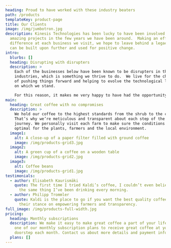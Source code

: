 ```yaml
---
heading: Proud to have worked with these industry beaters
path: /products
templateKey: product-page
title: Our Clients
image: /img/jumbotron.jpg
description: Kinesis Technologies has been lucky to have been involved in some
  amazing projects in the few years we have been around.  Making an effective
  difference at each business we visit, we hope to leave behind a legacy which
  can be built upon further and used for positive change.
intro:
  blurbs: []
  heading: Disrupting with disrupters
  description: >
    Each of the businesses below have been known to be disrupters in their own
    industries, which is something we thrive to do.  We live for the challenge
    of pushing things forward and helping to evolve the technological landscapes
    on which we stand.

    For this reason, it makes me very happy to have had the opportunity of working with these each and every one of these amazing businesses.
main:
  heading: Great coffee with no compromises
  description: >
    We hold our coffee to the highest standards from the shrub to the cup.
    That’s why we’re meticulous and transparent about each step of the coffee’s
    journey. We personally visit each farm to make sure the conditions are
    optimal for the plants, farmers and the local environment.
  image1:
    alt: A close-up of a paper filter filled with ground coffee
    image: /img/products-grid3.jpg
  image2:
    alt: A green cup of a coffee on a wooden table
    image: /img/products-grid2.jpg
  image3:
    alt: Coffee beans
    image: /img/products-grid1.jpg
testimonials:
  - author: Elisabeth Kaurismäki
    quote: The first time I tried Kaldi’s coffee, I couldn’t even believe that was
      the same thing I’ve been drinking every morning.
  - author: Philipp Trommler
    quote: Kaldi is the place to go if you want the best quality coffee. I love
      their stance on empowering farmers and transparency.
full_image: /img/products-full-width.jpg
pricing:
  heading: Monthly subscriptions
  description: We make it easy to make great coffee a part of your life. Choose
    one of our monthly subscription plans to receive great coffee at your
    doorstep each month. Contact us about more details and payment info.
  plans: []
---
```

